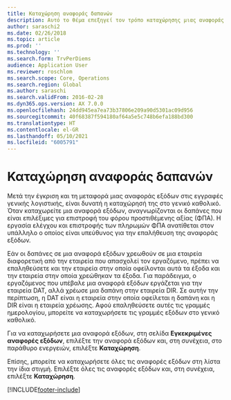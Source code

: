 ```yaml
---
title: Καταχώρηση αναφοράς δαπανών
description: Αυτό το θέμα επεξηγεί τον τρόπο καταχώρησης μιας αναφοράς εξόδων στο γενικό καθολικό.
author: saraschi2
ms.date: 02/26/2018
ms.topic: article
ms.prod: ''
ms.technology: ''
ms.search.form: TrvPerDiems
audience: Application User
ms.reviewer: roschlom
ms.search.scope: Core, Operations
ms.search.region: Global
ms.author: saraschi
ms.search.validFrom: 2016-02-28
ms.dyn365.ops.version: AX 7.0.0
ms.openlocfilehash: 24dd945ea7ea73b37806e209a90d5301ac09d956
ms.sourcegitcommit: 40f68387f594180af64a5e5c748b6efa188bd300
ms.translationtype: HT
ms.contentlocale: el-GR
ms.lasthandoff: 05/10/2021
ms.locfileid: "6005791"
---
```

# <a name="post-an-expense-report"></a>Καταχώρηση αναφοράς δαπανών

Μετά την έγκριση και τη μεταφορά μιας αναφοράς εξόδων στις εγγραφές γενικής λογιστικής, είναι δυνατή η καταχώρησή της στο γενικό καθολικό. Όταν καταχωρείτε μια αναφορά εξόδων, αναγνωρίζονται οι δαπάνες που είναι επιλέξιμες για επιστροφή του φόρου προστιθέμενης αξίας (ΦΠΑ). Η εργασία ελέγχου και επιστροφής των πληρωμών ΦΠΑ ανατίθεται στον υπάλληλο ο οποίος είναι υπεύθυνος για την επαλήθευση της αναφοράς εξόδων.

Εάν οι δαπάνες σε μια αναφορά εξόδων χρεωθούν σε μια εταιρεία διαφορετική από την εταιρεία που απασχολεί τον εργαζόμενο, πρέπει να επαληθεύσετε και την εταιρεία στην οποία οφείλονται αυτά τα έξοδα και την εταιρεία στην οποία χρεώθηκαν τα έξοδα. Για παράδειγμα, ο εργαζόμενος που υπέβαλε μια αναφορά εξόδων εργάζεται για την εταιρεία DAT, αλλά χρέωσε μια δαπάνη στην εταιρεία DIR. Σε αυτήν την περίπτωση, η DAT είναι η εταιρεία στην οποία οφείλεται η δαπάνη και η DIR είναι η εταιρεία χρέωσης. Αφού επαληθεύσετε αυτές τις γραμμές ημερολογίου, μπορείτε να καταχωρήσετε τις γραμμές εξόδων στο γενικό καθολικό.

Για να καταχωρήσετε μια αναφορά εξόδων, στη σελίδα **Εγκεκριμένες αναφορές εξόδων**, επιλέξτε την αναφορά εξόδων και, στη συνέχεια, στο παράθυρο ενεργειών, επιλέξτε **Καταχώρηση**.

Επίσης, μπορείτε να καταχωρήσετε όλες τις αναφορές εξόδων στη λίστα την ίδια στιγμή. Επιλέξτε όλες τις αναφορές εξόδων και, στη συνέχεια, επιλέξτε **Καταχώρηση**.


[!INCLUDE[footer-include](../includes/footer-banner.md)]